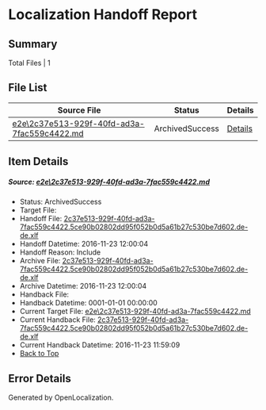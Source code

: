 # <a name='report-top'></a> Localization Handoff Report

## Summary
 Total Files | 1

## File List
 Source File | Status | Details 
 ----------- | ------ | ------- 
 [e2e\2c37e513-929f-40fd-ad3a-7fac559c4422.md](https://github.com/OpenLocalizationTestOrg/ol-test0/blob/70c8d01e1cd22392d5e86e6bffeff1da702c098e/e2e/2c37e513-929f-40fd-ad3a-7fac559c4422.md) | ArchivedSuccess | [Details](#8e4ccc1f0f744edbc2a4054d44d7ffc8ce1ba5871)

## Item Details
##### <a name='8e4ccc1f0f744edbc2a4054d44d7ffc8ce1ba5871'></a> Source: [e2e\2c37e513-929f-40fd-ad3a-7fac559c4422.md](https://github.com/OpenLocalizationTestOrg/ol-test0/blob/70c8d01e1cd22392d5e86e6bffeff1da702c098e/e2e/2c37e513-929f-40fd-ad3a-7fac559c4422.md)
* Status: ArchivedSuccess
* Target File: 
* Handoff File: [2c37e513-929f-40fd-ad3a-7fac559c4422.5ce90b02802dd95f052b0d5a61b27c530be7d602.de-de.xlf](https://github.com/OpenLocalizationTestOrg/ol-test0-handoff/blob/718de1492cf4e927c3887a10573f2946b9a93c55/ol-handoff/OpenLocalizationTestOrg/ol-test0-dede/qimu/ht/2c37e513-929f-40fd-ad3a-7fac559c4422.5ce90b02802dd95f052b0d5a61b27c530be7d602.de-de.xlf)
* Handoff Datetime: 2016-11-23 12:00:04
* Handoff Reason: Include
* Archive File: [2c37e513-929f-40fd-ad3a-7fac559c4422.5ce90b02802dd95f052b0d5a61b27c530be7d602.de-de.xlf](https://github.com/OpenLocalizationTestOrg/ol-test0-handoff/blob/5d51b3a3a8b5b3bffe7da3af498bb2c69c95fafc/ol-archive/OpenLocalizationTestOrg/ol-test0-dede/qimu/ht/2c37e513-929f-40fd-ad3a-7fac559c4422.5ce90b02802dd95f052b0d5a61b27c530be7d602.de-de.xlf)
* Archive Datetime: 2016-11-23 12:00:04
* Handback File: 
* Handback Datetime: 0001-01-01 00:00:00
* Current Target File: [e2e\2c37e513-929f-40fd-ad3a-7fac559c4422.md](https://github.com/OpenLocalizationTestOrg/ol-test0-dede/blob/e30c551efeb2d97092880367bfc1b9bccf92e652/e2e/2c37e513-929f-40fd-ad3a-7fac559c4422.md)
* Current Handback File: [2c37e513-929f-40fd-ad3a-7fac559c4422.5ce90b02802dd95f052b0d5a61b27c530be7d602.de-de.xlf](https://github.com/OpenLocalizationTestOrg/ol-test0-handback/blob/c90b5c3fa3d85ee0fb57cc815bacccfac782134d/ol-handback/OpenLocalizationTestOrg/ol-test0-dede/qimu/ht/2c37e513-929f-40fd-ad3a-7fac559c4422.5ce90b02802dd95f052b0d5a61b27c530be7d602.de-de.xlf)
* Current Handback Datetime: 2016-11-23 11:59:09
* [Back to Top](#report-top)


## Error Details

Generated by OpenLocalization.
